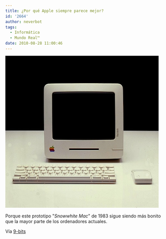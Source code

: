 ```yaml
---
title: ¿Por qué Apple siempre parece mejor?
id: '2664'
author: neverbot
tags:
  - Informática
  - Mundo Real™
date: 2010-08-28 11:00:46
---
```


![201008281059.jpg](./por-que-apple-siempre-parece-mejor/201008281059.jpg)

Porque este prototipo "_Snowwhite Mac_" de 1983 sigue siendo más bonito que la mayor parte de los ordenadores actuales.

Vía [9-bits](http://9-bits.com/post/461562729/snowwhite-mac-1983)